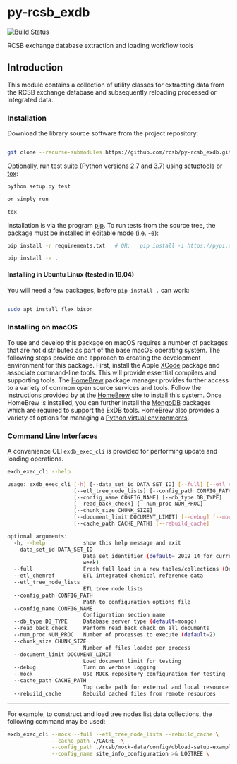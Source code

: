 # py-rcsb_exdb

[![Build Status](https://dev.azure.com/rcsb/RCSB%20PDB%20Python%20Projects/_apis/build/status/rcsb.py-rcsb_exdb?branchName=master)](https://dev.azure.com/rcsb/RCSB%20PDB%20Python%20Projects/_build/latest?definitionId=18&branchName=master)

RCSB exchange database extraction and loading workflow tools

## Introduction

This module contains a collection of utility classes for extracting data from
the RCSB exchange database and subsequently reloading processed or integrated data.

### Installation

Download the library source software from the project repository:

```bash

git clone --recurse-submodules https://github.com/rcsb/py-rcsb_exdb.git

```

Optionally, run test suite (Python versions 2.7 and 3.7) using
[setuptools](https://setuptools.readthedocs.io/en/latest/) or
[tox](http://tox.readthedocs.io/en/latest/example/platform.html):

```bash
python setup.py test

or simply run

tox
```

Installation is via the program [pip](https://pypi.python.org/pypi/pip).  To run tests
from the source tree, the package must be installed in editable mode (i.e. -e):

```bash
pip install -r requirements.txt   # OR:   pip install -i https://pypi.anaconda.org/OpenEye/simple OpenEye-toolkits

pip install -e .
```

#### Installing in Ubuntu Linux (tested in 18.04)

You will need a few packages, before `pip install .` can work:

```bash

sudo apt install flex bison

```

### Installing on macOS

To use and develop this package on macOS requires a number of packages that are not
distributed as part of the base macOS operating system.
The following steps provide one approach to creating the development environment for this
package.  First, install the Apple [XCode](https://developer.apple.com/xcode/) package and associate command-line tools.
This will provide essential compilers and supporting tools.  The [HomeBrew](https://brew.sh/) package
manager provides further access to a variety of common open source services and tools.
Follow the instructions provided by at the [HomeBrew](https://brew.sh/) site to
install this system.   Once HomeBrew is installed, you can further install the
[MongoDB](https://docs.mongodb.com/manual/tutorial/install-mongodb-on-os-x/) packages which
are required to support the ExDB tools.  HomeBrew also provides a variety of options for
managing a [Python virtual environments](https://gist.github.com/Geoyi/f55ed54d24cc9ff1c14bd95fac21c042).

### Command Line Interfaces

A convenience CLI `exdb_exec_cli` is provided for performing update and loading operations.

```bash
exdb_exec_cli --help

usage: exdb_exec_cli [-h] [--data_set_id DATA_SET_ID] [--full] [--etl_chemref]
                     [--etl_tree_node_lists] [--config_path CONFIG_PATH]
                     [--config_name CONFIG_NAME] [--db_type DB_TYPE]
                     [--read_back_check] [--num_proc NUM_PROC]
                     [--chunk_size CHUNK_SIZE]
                     [--document_limit DOCUMENT_LIMIT] [--debug] [--mock]
                     [--cache_path CACHE_PATH] [--rebuild_cache]

optional arguments:
  -h, --help            show this help message and exit
  --data_set_id DATA_SET_ID
                        Data set identifier (default= 2019_14 for current
                        week)
  --full                Fresh full load in a new tables/collections (Default)
  --etl_chemref         ETL integrated chemical reference data
  --etl_tree_node_lists
                        ETL tree node lists
  --config_path CONFIG_PATH
                        Path to configuration options file
  --config_name CONFIG_NAME
                        Configuration section name
  --db_type DB_TYPE     Database server type (default=mongo)
  --read_back_check     Perform read back check on all documents
  --num_proc NUM_PROC   Number of processes to execute (default=2)
  --chunk_size CHUNK_SIZE
                        Number of files loaded per process
  --document_limit DOCUMENT_LIMIT
                        Load document limit for testing
  --debug               Turn on verbose logging
  --mock                Use MOCK repository configuration for testing
  --cache_path CACHE_PATH
                        Top cache path for external and local resource files
  --rebuild_cache       Rebuild cached files from remote resources
________________________________________________________________________________

```

For example, to construct and load tree nodes list data collections, the following
command may be used:

```bash
exdb_exec_cli --mock --full --etl_tree_node_lists --rebuild_cache \
              --cache_path ./CACHE  \
              --config_path ./rcsb/mock-data/config/dbload-setup-example.yml \
              --config_name site_info_configuration >& LOGTREE \
```
